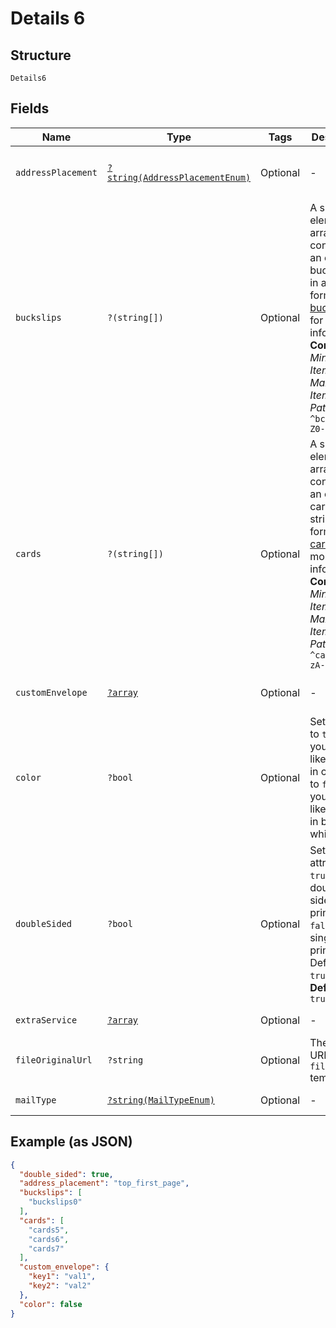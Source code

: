 
# Details 6

## Structure

`Details6`

## Fields

| Name | Type | Tags | Description | Getter | Setter |
|  --- | --- | --- | --- | --- | --- |
| `addressPlacement` | [`?string(AddressPlacementEnum)`](../../doc/models/address-placement-enum.md) | Optional | - | getAddressPlacement(): ?string | setAddressPlacement(?string addressPlacement): void |
| `buckslips` | `?(string[])` | Optional | A single-element array containing an existing buckslip id in a string format. See [buckslips](#tag/Buckslips) for more information.<br>**Constraints**: *Minimum Items*: `0`, *Maximum Items*: `1`, *Pattern*: `^bck_[a-zA-Z0-9]+$` | getBuckslips(): ?array | setBuckslips(?array buckslips): void |
| `cards` | `?(string[])` | Optional | A single-element array containing an existing card id in a string format. See [cards](#tag/Cards) for more information.<br>**Constraints**: *Minimum Items*: `0`, *Maximum Items*: `1`, *Pattern*: `^card_[a-zA-Z0-9]+$` | getCards(): ?array | setCards(?array cards): void |
| `customEnvelope` | [`?array`](../../doc/models/object-enum.md) | Optional | - | getCustomEnvelope(): ?array | setCustomEnvelope(?array customEnvelope): void |
| `color` | `?bool` | Optional | Set this key to `true` if you would like to print in color. Set to `false` if you would like to print in black and white. | getColor(): ?bool | setColor(?bool color): void |
| `doubleSided` | `?bool` | Optional | Set this attribute to `true` for double sided printing, or `false` for for single sided printing. Defaults to `true`.<br>**Default**: `true` | getDoubleSided(): ?bool | setDoubleSided(?bool doubleSided): void |
| `extraService` | [`?array`](../../doc/models/object-enum.md) | Optional | - | getExtraService(): ?array | setExtraService(?array extraService): void |
| `fileOriginalUrl` | `?string` | Optional | The original URL of the `file` template. | getFileOriginalUrl(): ?string | setFileOriginalUrl(?string fileOriginalUrl): void |
| `mailType` | [`?string(MailTypeEnum)`](../../doc/models/mail-type-enum.md) | Optional | - | getMailType(): ?string | setMailType(?string mailType): void |

## Example (as JSON)

```json
{
  "double_sided": true,
  "address_placement": "top_first_page",
  "buckslips": [
    "buckslips0"
  ],
  "cards": [
    "cards5",
    "cards6",
    "cards7"
  ],
  "custom_envelope": {
    "key1": "val1",
    "key2": "val2"
  },
  "color": false
}
```

